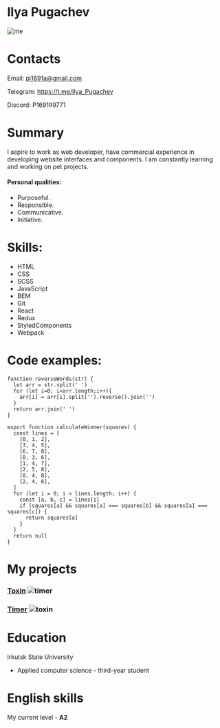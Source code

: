 # Ilya Pugachev
![me](https://sun9-22.userapi.com/impg/EuFxmrnOazp6iULvEV322CaIWBk4CCxJmZDa0A/fAoT9-bDtU0.jpg?size=443x444&quality=95&sign=8ed3dc7d23b399ad5dbf524655e69189&type=album)

# Contacts
Email: pi1691a@gmail.com

Telegram: https://t.me/Ilya_Pugachev

Discord: P1691#9771

# Summary
I aspire to work as web developer, have commercial experience in developing website interfaces and components. I am constantly learning and working on pet projects.

#### Personal qualities:
- Purposeful.
- Responsible.
- Communicative.
- Initiative.

# Skills:
- HTML
- CSS
- SCSS
- JavaScript
- BEM
- Git
- React
- Redux
- StyledComponents
- Webpack

# Code examples:
```
function reverseWords(str) { 
  let arr = str.split(' ')
  for (let i=0; i<arr.length;i++){
    arr[i] = arr[i].split('').reverse().join('')
  }
  return arr.join(' ')
}
```

```
export function calculateWinner(squares) {
  const lines = [
    [0, 1, 2],
    [3, 4, 5],
    [6, 7, 8],
    [0, 3, 6],
    [1, 4, 7],
    [2, 5, 8],
    [0, 4, 8],
    [2, 4, 6],
  ]
  for (let i = 0; i < lines.length; i++) {
    const [a, b, c] = lines[i]
    if (squares[a] && squares[a] === squares[b] && squares[a] === squares[c]) {
      return squares[a]
    }
  }
  return null
}
```
# My projects
### [Toxin](https://github.com/IPugachev/study-project-toxin) ![timer](https://sun9-64.userapi.com/impg/Kbr_flDIhTXEbLB2tQRGo2bXXxsWP2y_LzLFrg/KleiWZpCWKI.jpg?size=1280x654&quality=95&sign=621445554423121d6d94028525e813ff&type=album)

### [Timer](https://github.com/IPugachev/timer) ![toxin](https://sun9-54.userapi.com/impg/JpQqxg_ACRqGFoliYIteJyNDqaBw50puGnfmbg/NiO6YGyd8Ms.jpg?size=1280x646&quality=95&sign=d3bbc170d86fcf065d846fb54a274f7c&type=album)

# Education
Irkutsk State University
- Applied computer science - third-year student

# English skills
My current level - **A2**

